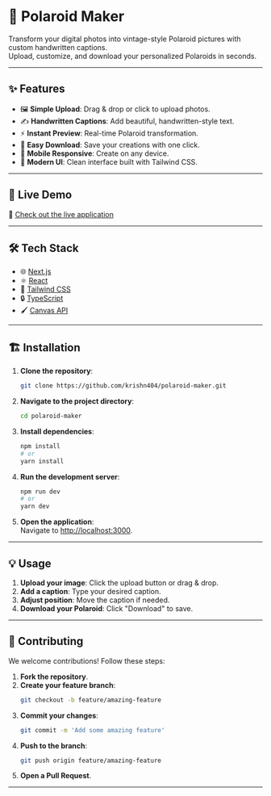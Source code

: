 # 📸 **Polaroid Maker**
Transform your digital photos into vintage-style Polaroid pictures with custom handwritten captions.  
Upload, customize, and download your personalized Polaroids in seconds.

---

## ✨ **Features**
- 🖼️ **Simple Upload**: Drag & drop or click to upload photos.  
- ✍️ **Handwritten Captions**: Add beautiful, handwritten-style text.  
- ⚡ **Instant Preview**: Real-time Polaroid transformation.  
- 💾 **Easy Download**: Save your creations with one click.  
- 📱 **Mobile Responsive**: Create on any device.  
- 🎨 **Modern UI**: Clean interface built with Tailwind CSS.

---

## 🚀 **Live Demo**
🔗 [Check out the live application](https://retrova.vercel.app/)

---

## 🛠️ **Tech Stack**
- 🌐 [Next.js](https://nextjs.org/)  
- ⚛️ [React](https://reactjs.org/)  
- 🎨 [Tailwind CSS](https://tailwindcss.com/)  
- 🔒 [TypeScript](https://www.typescriptlang.org/)  
- 🖌️ [Canvas API](https://developer.mozilla.org/en-US/docs/Web/API/Canvas_API)  

---

## 🏗️ **Installation**
1. **Clone the repository**:  
   ```bash
   git clone https://github.com/krishn404/polaroid-maker.git
   ```
2. **Navigate to the project directory**:  
   ```bash
   cd polaroid-maker
   ```
3. **Install dependencies**:  
   ```bash
   npm install
   # or
   yarn install
   ```
4. **Run the development server**:  
   ```bash
   npm run dev
   # or
   yarn dev
   ```
5. **Open the application**:  
   Navigate to [http://localhost:3000](http://localhost:3000).

---

## 💡 **Usage**
1. **Upload your image**: Click the upload button or drag & drop.  
2. **Add a caption**: Type your desired caption.  
3. **Adjust position**: Move the caption if needed.  
4. **Download your Polaroid**: Click "Download" to save.

---

## 🤝 **Contributing**
We welcome contributions! Follow these steps:
1. **Fork the repository**.  
2. **Create your feature branch**:  
   ```bash
   git checkout -b feature/amazing-feature
   ```
3. **Commit your changes**:  
   ```bash
   git commit -m 'Add some amazing feature'
   ```
4. **Push to the branch**:  
   ```bash
   git push origin feature/amazing-feature
   ```
5. **Open a Pull Request**.

---

